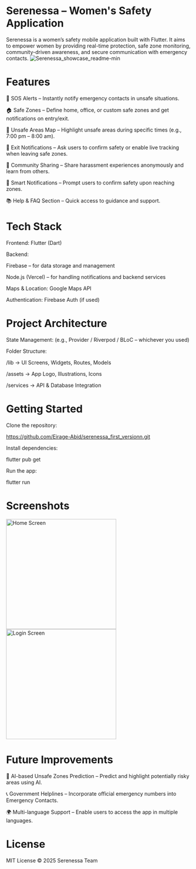 # Serenessa – Women's Safety Application
Serenessa is a women’s safety mobile application built with Flutter. It aims to empower women by providing real-time protection, safe zone monitoring, community-driven awareness, and secure communication with emergency contacts.
![Serenessa_showcase_readme-min](https://github.com/user-attachments/assets/ae94beb6-2e2c-4004-a7c2-dd895666497d)

# Features

🚨 SOS Alerts – Instantly notify emergency contacts in unsafe situations.

🏠 Safe Zones – Define home, office, or custom safe zones and get notifications on entry/exit.

📍 Unsafe Areas Map – Highlight unsafe areas during specific times (e.g., 7:00 pm – 8:00 am).

📡 Exit Notifications – Ask users to confirm safety or enable live tracking when leaving safe zones.

🤝 Community Sharing – Share harassment experiences anonymously and learn from others.

🔔 Smart Notifications – Prompt users to confirm safety upon reaching zones.

📚 Help & FAQ Section – Quick access to guidance and support.

# Tech Stack

Frontend: Flutter (Dart)

Backend:

Firebase  – for data storage and management

Node.js (Vercel) – for handling notifications and backend services

Maps & Location: Google Maps API

Authentication: Firebase Auth (if used)

# Project Architecture

State Management: (e.g., Provider / Riverpod / BLoC – whichever you used)

Folder Structure:

/lib → UI Screens, Widgets, Routes, Models

/assets → App Logo, Illustrations, Icons

/services → API & Database Integration

# Getting Started

Clone the repository:

https://github.com/Eirage-Abid/serenessa_first_versionn.git

Install dependencies:

flutter pub get

Run the app:

flutter run

# Screenshots

<img src="screenshots/home.png" alt="Home Screen" width="300"/>
<img src="screenshots/login.png" alt="Login Screen" width="300"/>


# Future Improvements

🧠 AI-based Unsafe Zones Prediction – Predict and highlight potentially risky areas using AI.

📞 Government Helplines – Incorporate official emergency numbers into Emergency Contacts.

🌍 Multi-language Support – Enable users to access the app in multiple languages.

# License

MIT License © 2025 Serenessa Team





